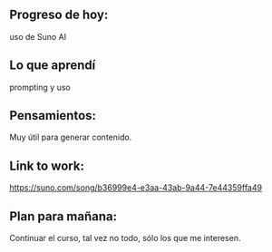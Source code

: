 ## Progreso de hoy:
uso de Suno AI

## Lo que aprendí
prompting y uso 

## Pensamientos:
Muy útil para generar contenido.

## Link to work:
https://suno.com/song/b36999e4-e3aa-43ab-9a44-7e44359ffa49

## Plan para mañana:
Continuar el curso, tal vez no todo, sólo los que me interesen.
